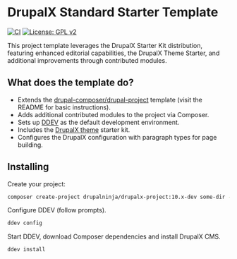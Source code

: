 # DrupalX Standard Starter Template

[![CI](https://github.com/drupalninja/drupalx-project/actions/workflows/ci.yml/badge.svg?branch=main)](https://github.com/drupalninja/drupalx-project/actions/workflows/ci.yml)
[![License: GPL v2](https://img.shields.io/badge/License-GPL_v2-blue.svg)](https://www.gnu.org/licenses/old-licenses/gpl-2.0.en.html)

This project template leverages the DrupalX Starter Kit distribution, featuring enhanced editorial capabilities, the DrupalX Theme Starter, and additional improvements through contributed modules.

## What does the template do?

* Extends the [drupal-composer/drupal-project](https://github.com/drupal-composer/drupal-project) template (visit the README for basic instructions).
* Adds additional contributed modules to the project via Composer.
* Sets up [DDEV](https://ddev.com/) as the default development environment.
* Includes the [DrupalX theme](https://github.com/drupalninja/drupalx_theme) starter kit.
* Configures the DrupalX configuration with paragraph types for page building.

## Installing

Create your project:

```bash
composer create-project drupalninja/drupalx-project:10.x-dev some-dir --no-interaction
```

Configure DDEV (follow prompts).

```bash
ddev config
```

Start DDEV, download Composer dependencies and install DrupalX CMS.

```bash
ddev install
```
